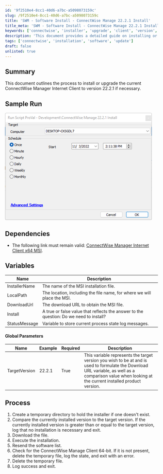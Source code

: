 ```yaml
---
id: '9f2510e4-8cc1-40d6-a7bc-a5098073159c'
slug: /9f2510e4-8cc1-40d6-a7bc-a5098073159c
title: 'SWM - Software Install - ConnectWise Manage 22.2.1 Install'
title_meta: 'SWM - Software Install - ConnectWise Manage 22.2.1 Install'
keywords: ['connectwise', 'installer', 'upgrade', 'client', 'version', '22.2.1']
description: 'This document provides a detailed guide on installing or upgrading the ConnectWise Manager Internet Client to version 22.2.1, including dependencies, variables, and the process to follow for successful installation.'
tags: ['connectwise', 'installation', 'software', 'update']
draft: false
unlisted: true
---
```


## Summary

This document outlines the process to install or upgrade the current ConnectWise Manager Internet Client to version 22.2.1 if necessary.

## Sample Run

![Sample Run](../../static/img/docs/9f2510e4-8cc1-40d6-a7bc-a5098073159c/image_1.png)

## Dependencies

- The following link must remain valid: [ConnectWise Manager Internet Client x64 MSI](https://university.connectwise.com/install/2022.2.1/ConnectWise-Manage-Internet-Client-x64.msi).

## Variables

| Name            | Description                                                                                     |
|-----------------|-------------------------------------------------------------------------------------------------|
| InstallerName   | The name of the MSI installation file.                                                         |
| LocalPath       | The location, including the file name, for where we will place the MSI.                       |
| DownloadUrl     | The download URL to obtain the MSI file.                                                      |
| Install         | A true or false value that reflects the answer to the question: Do we need to install?        |
| StatusMessage    | Variable to store current process state log messages.                                          |

#### Global Parameters

| Name           | Example | Required | Description                                                                                                                                              |
|----------------|---------|----------|----------------------------------------------------------------------------------------------------------------------------------------------------------|
| TargetVersion  | 22.2.1  | True     | This variable represents the target version you wish to be at and is used to formulate the Download URL variable, as well as a comparison value when looking at the current installed product version. |

## Process

1. Create a temporary directory to hold the installer if one doesn't exist.
2. Compare the currently installed version to the target version. If the currently installed version is greater than or equal to the target version, log that no installation is necessary and exit.
3. Download the file.
4. Execute the installation.
5. Resend the software list.
6. Check for the ConnectWise Manage Client 64-bit. If it is not present, delete the temporary file, log the state, and exit with an error.
7. Delete the temporary file.
8. Log success and exit.
